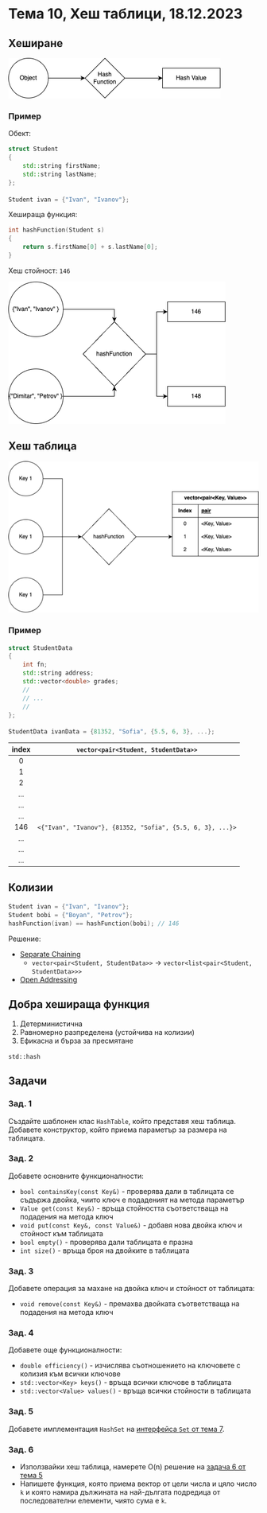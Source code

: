 # Тема 10, Хеш таблици, 18.12.2023

## Хеширане

![hashing](./content/hashing.png)


### Пример

Обект:
```c++
struct Student
{
    std::string firstName;
    std::string lastName;
};

Student ivan = {"Ivan", "Ivanov"};
```

Хешираща функция:
```c++
int hashFunction(Student s)
{
    return s.firstName[0] + s.lastName[0];
}
```

Хеш стойност: `146`


![hashing-example](./content/hashing-example.png)


## Хеш таблица

![hashtable](./content/hashtable.png)

### Пример

```c++
struct StudentData
{
    int fn;
    std::string address;
    std::vector<double> grades;
    // 
    // ...
    //
};

StudentData ivanData = {81352, "Sofia", {5.5, 6, 3}, ...};
```

index         |  ```vector<pair<Student, StudentData>>```
:-------------------------:|:-------------------------:
0 | 
1 | 
2 | 
... | 
... | 
... |
146 | `<{"Ivan", "Ivanov"}, {81352, "Sofia", {5.5, 6, 3}, ...}>`
... |
... |
... |


## Колизии

```c++
Student ivan = {"Ivan", "Ivanov"};
Student bobi = {"Boyan", "Petrov"};
hashFunction(ivan) == hashFunction(bobi); // 146
```

Решение:

* [Separate Chaining](https://www.geeksforgeeks.org/separate-chaining-collision-handling-technique-in-hashing/)
    * `vector<pair<Student, StudentData>>` -> `vector<list<pair<Student, StudentData>>>`
* [Open Addressing](https://www.geeksforgeeks.org/open-addressing-collision-handling-technique-in-hashing/)

## Добра хешираща функция

1. Детерминистична
2. Равномерно разпределена (устойчива на колизии)
3. Ефикасна и бърза за пресмятане

`std::hash`

## Задачи

### Зад. 1

Създайте шаблонен клас `HashTable`, който представя хеш таблица. Добавете конструктор, който приема параметър за размера на таблицата.

### Зад. 2

Добавете основните функционалности:

* `bool containsKey(const Key&)` - проверява дали в таблицата се съдържа двойка, чиито ключ е подаденият на метода параметър
* `Value get(const Key&)` - връща стойността съответстваща на подадения на метода ключ
* `void put(const Key&, const Value&)` - добавя нова двойка ключ и стойност към таблицата
* `bool empty()` - проверява дали таблицата е празна
* `int size()` - връща броя на двойките в таблицата

### Зад. 3

Добавете операция за махане на двойка ключ и стойност от таблицата:

* `void remove(const Key&)` - премахва двойката съответстваща на подадения на метода ключ

### Зад. 4

Добавете още функционалности:

* `double efficiency()` - изчислява съотношението на ключовете с колизия към всички ключове
* `std::vector<Key> keys()` - връща всички ключове в таблицата
* `std::vector<Value> values()` - връща всички стойности в таблицата

### Зад. 5

Добавете имплементация `HashSet` на [интерфейса `Set` от тема 7](https://github.com/demilev/sdp-2023-2024/blob/main/07-bstree/README.md#%D0%B7%D0%B0%D0%B4-4).

### Зад. 6

* Използвайки хеш таблица, намерете O(n) решение на [задача 6 от тема 5](https://github.com/demilev/sdp-2023-2024/blob/main/05-complexity/README.md#%D0%B7%D0%B0%D0%B4-6---%D1%80%D0%B5%D1%88%D0%B5%D0%BD%D0%B8%D0%B5)
* Напишете функция, която приема вектор от цели числа и цяло число `k` и която намира дължината на най-дългата подредица от последователни елементи, чиято сума е `k`.